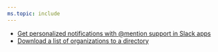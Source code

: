 ```yaml
---
ms.topic: include
---
```


- [Get personalized notifications with @mention support in Slack apps](#get-personalized-notifications-with--support-in-slack-apps)
- [Download a list of organizations to a directory](#download-a-list-of-organizations-to-a-directory)
